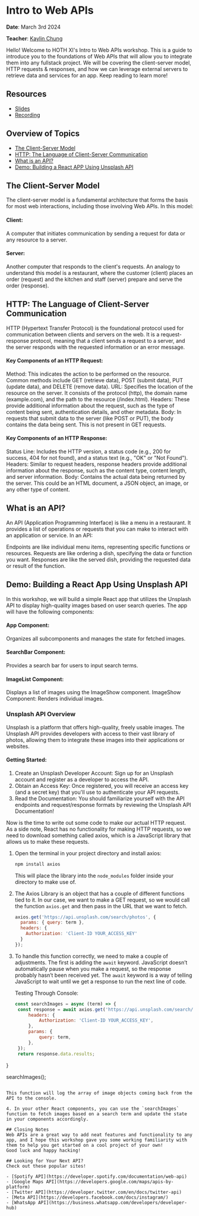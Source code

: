 # Intro to Web APIs

**Date**: March 3rd 2024

**Teacher**: [Kaylin Chung](https://github.com/kaylin-chung)

Hello! Welcome to HOTH XI's Intro to Web APIs workshop. This is a guide to introduce you to the foundations of Web APIs that will allow you to integrate them into any fullstack project. We will be covering the client-server model, HTTP requests & responses, and how we can leverage external servers to retrieve data and services for an app. Keep reading to learn more!

## Resources
- [Slides](http://tinyurl.com/yxxapev3)
- [Recording](TBD)

## Overview of Topics
- [The Client-Server Model](#the-client--server-model)
- [HTTP: The Language of Client-Server Communication](#http-the-language-of-client-server-communication)
- [What is an API?](#what-is-an-api?)
- [Demo: Building a React APP Using Unsplash API](#demo-building-a-react-app-using-unsplash-api)
  
## The Client-Server Model
The client-server model is a fundamental architecture that forms the basis for most web interactions, including those involving Web APIs. In this model:

#### Client: 
A computer that initiates communication by sending a request for data or any resource to a server.
#### Server: 
Another computer that responds to the client's requests.
An analogy to understand this model is a restaurant, where the customer (client) places an order (request) and the kitchen and staff (server) prepare and serve the order (response).

## HTTP: The Language of Client-Server Communication
HTTP (Hypertext Transfer Protocol) is the foundational protocol used for communication between clients and servers on the web. It is a request-response protocol, meaning that a client sends a request to a server, and the server responds with the requested information or an error message. 

#### Key Components of an HTTP Request:
Method: 
This indicates the action to be performed on the resource. Common methods include GET (retrieve data), POST (submit data), PUT (update data), and DELETE (remove data).
URL: 
Specifies the location of the resource on the server. It consists of the protocol (http), the domain name (example.com), and the path to the resource (/index.html).
Headers: 
These provide additional information about the request, such as the type of content being sent, authentication details, and other metadata.
Body: 
In requests that submit data to the server (like POST or PUT), the body contains the data being sent. This is not present in GET requests.

#### Key Components of an HTTP Response:
Status Line: 
Includes the HTTP version, a status code (e.g., 200 for success, 404 for not found), and a status text (e.g., "OK" or "Not Found").
Headers: 
Similar to request headers, response headers provide additional information about the response, such as the content type, content length, and server information.
Body: 
Contains the actual data being returned by the server. This could be an HTML document, a JSON object, an image, or any other type of content.

## What is an API?
An API (Application Programming Interface) is like a menu in a restaurant. It provides a list of operations or requests that you can make to interact with an application or service. In an API:

Endpoints are like individual menu items, representing specific functions or resources.
Requests are like ordering a dish, specifying the data or function you want.
Responses are like the served dish, providing the requested data or result of the function.

## Demo: Building a React App Using Unsplash API
In this workshop, we will build a simple React app that utilizes the Unsplash API to display high-quality images based on user search queries. The app will have the following components:

#### App Component: 
Organizes all subcomponents and manages the state for fetched images.
#### SearchBar Component: 
Provides a search bar for users to input search terms.
#### ImageList Component: 
Displays a list of images using the ImageShow component.
ImageShow Component: Renders individual images.

### Unsplash API Overview
Unsplash is a platform that offers high-quality, freely usable images. The Unsplash API provides developers with access to their vast library of photos, allowing them to integrate these images into their applications or websites.

#### Getting Started:
1) Create an Unsplash Developer Account: 
Sign up for an Unsplash account and register as a developer to access the API.
2) Obtain an Access Key:
Once registered, you will receive an access key (and a secret key) that you'll use to authenticate your API requests.
3) Read the Documentation:
You should familiarize yourself with the API endpoints and request/response formats by reviewing the Unsplash API Documentation!


Now is the time to write out some code to make our actual HTTP request. As a side note, React has no functionality for making HTTP requests, so we need to download something called axios, which is a JavaScript library that allows us to make these requests.

1. Open the terminal in your project directory and install axios:

   ```bash
   npm install axios
   ```

   This will place the library into the `node_modules` folder inside your directory to make use of.

2. The Axios Library is an object that has a couple of different functions tied to it. In our case, we want to make a GET request, so we would call the function `axios.get` and then pass in the URL that we want to fetch.

   ```javascript
   axios.get('https://api.unsplash.com/search/photos', {
     params: { query: term },
     headers: {
       Authorization: 'Client-ID YOUR_ACCESS_KEY'
     }
   });
   ```

3. To handle this function correctly, we need to make a couple of adjustments. The first is adding the `await` keyword. JavaScript doesn’t automatically pause when you make a request, so the response probably hasn’t been received yet. The `await` keyword is a way of telling JavaScript to wait until we get a response to run the next line of code.

   Testing Through Console:

   ```javascript
   const searchImages = async (term) => {
    const response = await axios.get('https://api.unsplash.com/search/photos', {
        headers: {
            Authorization: 'Client-ID YOUR_ACCESS_KEY',
        },
        params: {
            query: term,
        },
    });
    return response.data.results;
} 

   searchImages();
   ```

   This function will log the array of image objects coming back from the API to the console.

4. In your other React components, you can use the `searchImages` function to fetch images based on a search term and update the state in your components accordingly.

## Closing Notes
Web APIs are a great way to add neat features and functionality to any app, and I hope this workshop gave you some working familiarity with them to help you get started on a cool project of your own!
Good luck and happy hacking!

## Looking for Your Next API?
Check out these popular sites!

- [Spotify API](https://developer.spotify.com/documentation/web-api)
- [Google Maps API](https://developers.google.com/maps/apis-by-platform)
- [Twitter API](https://developer.twitter.com/en/docs/twitter-api)
- [Meta API](https://developers.facebook.com/docs/instagram/)
- [WhatsApp API](https://business.whatsapp.com/developers/developer-hub)


